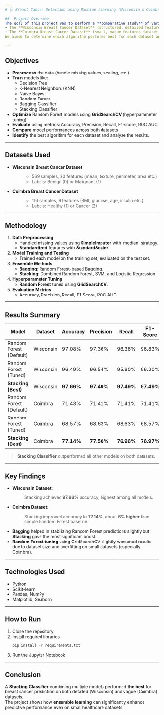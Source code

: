 ```yaml
---
# 🩺 Breast Cancer Detection using Machine Learning (Wisconsin & Coimbra)

##  Project Overview
The goal of this project was to perform a **comparative study** of various machine learning algorithms to **detect breast cancer** using two real-world datasets:  
- The **Wisconsin Breast Cancer Dataset** (structured, detailed feature set)  
- The **Coimbra Breast Cancer Dataset** (small, vague features dataset)
We aimed to determine which algorithm performs best for each dataset and to explore how **ensemble techniques like Bagging and Stacking** can further improve model performance.

---
```


##  Objectives
- **Preprocess** the data (handle missing values, scaling, etc.)
- **Train** models like:
  - Decision Tree
  - K-Nearest Neighbors (KNN)
  - Naïve Bayes
  - Random Forest
  - Bagging Classifier
  - Stacking Classifier
- **Optimize** Random Forest models using **GridSearchCV** (hyperparameter tuning)
- **Evaluate** using metrics: Accuracy, Precision, Recall, F1-score, ROC AUC
- **Compare** model performances across both datasets
- **Identify** the best algorithm for each dataset and analyze the results.

---

## Datasets Used
- **Wisconsin Breast Cancer Dataset**  
  > - 569 samples, 30 features (mean, texture, perimeter, area etc.)  
  > - Labels: Benign (0) or Malignant (1)
  
- **Coimbra Breast Cancer Dataset**  
  > - 116 samples, 9 features (BMI, glucose, age, insulin etc.)  
  > - Labels: Healthy (1) or Cancer (2)

---

##  Methodology
1. **Data Preprocessing**  
   - Handled missing values using **SimpleImputer** with 'median' strategy.
   - **Standardized** features with **StandardScaler**.
2. **Model Training and Testing**  
   - Trained each model on the training set, evaluated on the test set.
3. **Ensemble Methods**  
   - **Bagging**: Random Forest-based Bagging.
   - **Stacking**: Combined Random Forest, SVM, and Logistic Regression.
4. **Hyperparameter Tuning**  
   - **Random Forest** tuned using **GridSearchCV**.
5. **Evaluation Metrics**  
   - Accuracy, Precision, Recall, F1-Score, ROC AUC.

---

## Results Summary

| Model             | Dataset   | Accuracy | Precision | Recall | F1-Score | ROC AUC |
|-------------------|-----------|----------|-----------|--------|----------|---------|
| Random Forest (Default) | Wisconsin | 97.08%  | 97.36%    | 96.36% | 96.83%   | 99.69%  |
| Random Forest (Tuned)   | Wisconsin | 96.49%  | 96.54%    | 95.90% | 96.20%   | 99.62%  |
| **Stacking (Best)**     | Wisconsin | **97.66%** | **97.49%** | **97.49%** | **97.49%** | **99.78%** |
| Random Forest (Default) | Coimbra   | 71.43%  | 71.41%    | 71.41% | 71.41%   | 80.56%  |
| Random Forest (Tuned)   | Coimbra   | 68.57%  | 68.63%    | 68.63% | 68.57%   | 80.23%  |
| **Stacking (Best)**     | Coimbra   | **77.14%** | **77.50%** | **76.96%** | **76.97%** | **83.01%** |

> **Stacking Classifier** outperformed all other models on both datasets.

---

##  Key Findings
- **Wisconsin Dataset**:  
  > Stacking achieved **97.66%** accuracy, highest among all models.
- **Coimbra Dataset**:  
  > Stacking improved accuracy to **77.14%**, about **6% higher** than simple Random Forest baseline.
- **Bagging** helped in stabilizing Random Forest predictions slightly but **Stacking** gave the most significant boost.
- **Random Forest tuning** using GridSearchCV slightly worsened results due to dataset size and overfitting on small datasets (especially Coimbra).

---

##  Technologies Used
- Python
- Scikit-learn
- Pandas, NumPy
- Matplotlib, Seaborn

---

## How to Run
1. Clone the repository
2. Install required libraries
   ```bash
   pip install -r requirements.txt
   ```
3. Run the Jupyter Notebook

---

##  Conclusion
A **Stacking Classifier** combining multiple models performed **the best** for breast cancer prediction on both detailed (Wisconsin) and vague (Coimbra) datasets.  
The project shows how **ensemble learning** can significantly enhance predictive performance even on small healthcare datasets.

